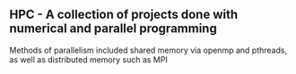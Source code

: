 ## HPC - A collection of projects done with numerical and parallel programming

Methods of parallelism included shared memory via openmp and pthreads, as well as distributed memory such as MPI
